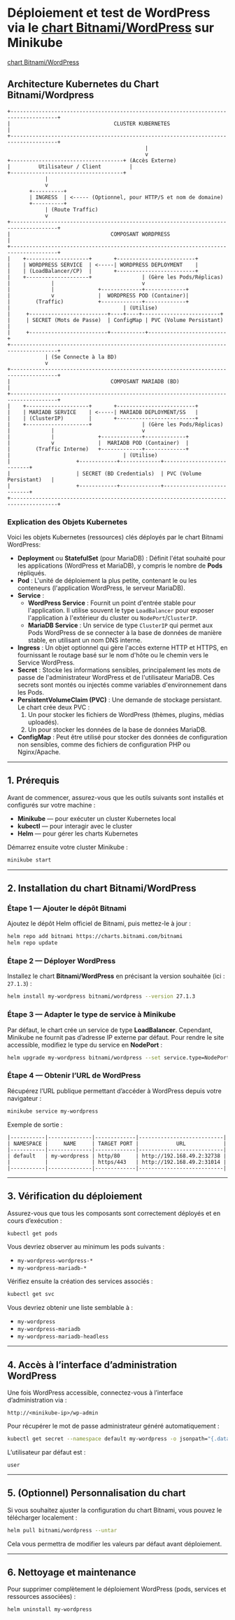 # Déploiement et test de WordPress via le [chart Bitnami/WordPress](https://artifacthub.io/packages/helm/bitnami/wordpress) sur Minikube
[chart Bitnami/WordPress](https://artifacthub.io/packages/helm/bitnami/wordpress)

## Architecture Kubernetes du Chart Bitnami/Wordpress

```ascii
+-------------------------------------------------------------------------------------+
|                                 CLUSTER KUBERNETES                                  |
+-------------------------------------------------------------------------------------+
                                            |
                                            v
+------------------------------------+ (Accès Externe)
|         Utilisateur / Client         |
+------------------------------------+
            |
            v
       +----------+
       | INGRESS  | <----- (Optionnel, pour HTTP/S et nom de domaine)
       +----------+
            | (Route Traffic)
            v
+-------------------------------------------------------------------------------------+
|                                COMPOSANT WORDPRESS                                  |
+-------------------------------------------------------------------------------------+
|    +--------------------+       +-------------------------+
|    | WORDPRESS SERVICE  | <-----| WORDPRESS DEPLOYMENT    |
|    | (LoadBalancer/CP)  |       +-------------------------+
|    +--------------------+                | (Gère les Pods/Réplicas)
|             |                            v
|             |              +-------------+-------------+
|             v              |  WORDPRESS POD (Container)|
|        (Traffic)           +-------------+-------------+
|                                    | (Utilise)
|     +-------------------------+----+----+-------------------------+
|     | SECRET (Mots de Passe)  | ConfigMap | PVC (Volume Persistant) |
|     +-------------------------+-----------+-------------------------+
+-------------------------------------------------------------------------------------+
            | (Se Connecte à la BD)
            v
+-------------------------------------------------------------------------------------+
|                                COMPOSANT MARIADB (BD)                               |
+-------------------------------------------------------------------------------------+
|    +--------------------+       +-------------------------+
|    | MARIADB SERVICE    | <-----| MARIADB DEPLOYMENT/SS   |
|    | (ClusterIP)        |       +-------------------------+
|    +--------------------+                | (Gère les Pods/Réplicas)
|             |                            v
|             |              +-------------+-------------+
|             v              |  MARIADB POD (Container)  |
|        (Traffic Interne)   +-------------+-------------+
|                                    | (Utilise)
|                     +------------+-------------+---------------------------+
|                     | SECRET (BD Credentials)  | PVC (Volume Persistant)   |
|                     +------------+-------------+---------------------------+
+-------------------------------------------------------------------------------------+
```

### Explication des Objets Kubernetes

Voici les objets Kubernetes (ressources) clés déployés par le chart Bitnami WordPress:

* **Deployment** ou **StatefulSet** (pour MariaDB) : Définit l'état souhaité pour les applications (WordPress et MariaDB), y compris le nombre de **Pods** répliqués.
* **Pod** : L'unité de déploiement la plus petite, contenant le ou les conteneurs (l'application WordPress, le serveur MariaDB).
* **Service** :
    * **WordPress Service** : Fournit un point d'entrée stable pour l'application. Il utilise souvent le type `LoadBalancer` pour exposer l'application à l'extérieur du cluster ou `NodePort`/`ClusterIP`.
    * **MariaDB Service** : Un service de type `ClusterIP` qui permet aux Pods WordPress de se connecter à la base de données de manière stable, en utilisant un nom DNS interne.
* **Ingress** : Un objet optionnel qui gère l'accès externe HTTP et HTTPS, en fournissant le routage basé sur le nom d'hôte ou le chemin vers le Service WordPress.
* **Secret** : Stocke les informations sensibles, principalement les mots de passe de l'administrateur WordPress et de l'utilisateur MariaDB. Ces secrets sont montés ou injectés comme variables d'environnement dans les Pods.
* **PersistentVolumeClaim (PVC)** : Une demande de stockage persistant. Le chart crée deux PVC :
    1.  Un pour stocker les fichiers de WordPress (thèmes, plugins, médias uploadés).
    2.  Un pour stocker les données de la base de données MariaDB.
* **ConfigMap** : Peut être utilisé pour stocker des données de configuration non sensibles, comme des fichiers de configuration PHP ou Nginx/Apache.

---

## 1. Prérequis

Avant de commencer, assurez-vous que les outils suivants sont installés et configurés sur votre machine :

* **Minikube** — pour exécuter un cluster Kubernetes local
* **kubectl** — pour interagir avec le cluster
* **Helm** — pour gérer les charts Kubernetes

Démarrez ensuite votre cluster Minikube :

```bash
minikube start
```

---

## 2. Installation du chart Bitnami/WordPress

### Étape 1 — Ajouter le dépôt Bitnami

Ajoutez le dépôt Helm officiel de Bitnami, puis mettez-le à jour :

```bash
helm repo add bitnami https://charts.bitnami.com/bitnami
helm repo update
```

### Étape 2 — Déployer WordPress

Installez le chart **Bitnami/WordPress** en précisant la version souhaitée (ici : `27.1.3`) :

```bash
helm install my-wordpress bitnami/wordpress --version 27.1.3
```

### Étape 3 — Adapter le type de service à Minikube

Par défaut, le chart crée un service de type **LoadBalancer**.
Cependant, Minikube ne fournit pas d’adresse IP externe par défaut.
Pour rendre le site accessible, modifiez le type du service en **NodePort** :

```bash
helm upgrade my-wordpress bitnami/wordpress --set service.type=NodePort
```

### Étape 4 — Obtenir l’URL de WordPress

Récupérez l’URL publique permettant d’accéder à WordPress depuis votre navigateur :

```bash
minikube service my-wordpress
```

Exemple de sortie :

```
|-----------|--------------|-------------|---------------------------|
| NAMESPACE |     NAME     | TARGET PORT |            URL            |
|-----------|--------------|-------------|---------------------------|
| default   | my-wordpress | http/80     | http://192.168.49.2:32738 |
|           |              | https/443   | http://192.168.49.2:31014 |
|-----------|--------------|-------------|---------------------------|
```

---

## 3. Vérification du déploiement

Assurez-vous que tous les composants sont correctement déployés et en cours d’exécution :

```bash
kubectl get pods
```

Vous devriez observer au minimum les pods suivants :

* `my-wordpress-wordpress-*`
* `my-wordpress-mariadb-*`

Vérifiez ensuite la création des services associés :

```bash
kubectl get svc
```

Vous devriez obtenir une liste semblable à :

* `my-wordpress`
* `my-wordpress-mariadb`
* `my-wordpress-mariadb-headless`

---

## 4. Accès à l’interface d’administration WordPress

Une fois WordPress accessible, connectez-vous à l’interface d’administration via :

```
http://<minikube-ip>/wp-admin
```

Pour récupérer le mot de passe administrateur généré automatiquement :

```bash
kubectl get secret --namespace default my-wordpress -o jsonpath="{.data.wordpress-password}" | base64 -d
```

L’utilisateur par défaut est :

```
user
```

---

## 5. (Optionnel) Personnalisation du chart

Si vous souhaitez ajuster la configuration du chart Bitnami, vous pouvez le télécharger localement :

```bash
helm pull bitnami/wordpress --untar
```

Cela vous permettra de modifier les valeurs par défaut avant déploiement.

---

## 6. Nettoyage et maintenance

Pour supprimer complètement le déploiement WordPress (pods, services et ressources associées) :

```bash
helm uninstall my-wordpress
```

